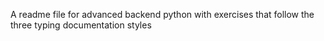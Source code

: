 A readme file for advanced  backend python with exercises that follow the three typing documentation styles
